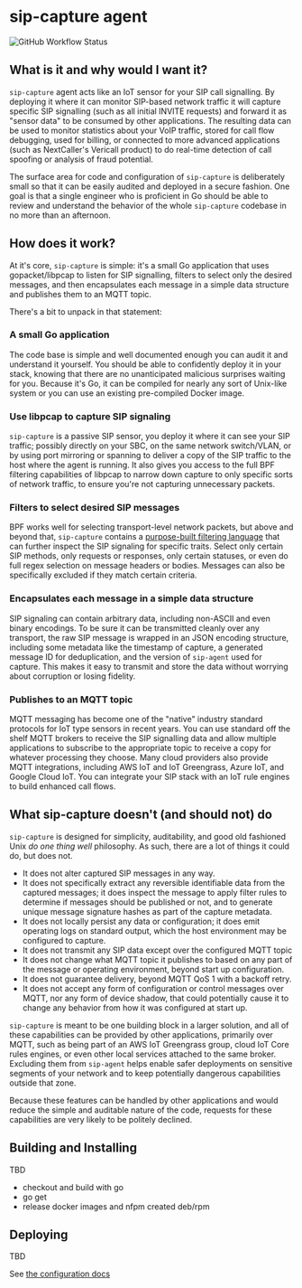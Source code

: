# sip-capture agent

![GitHub Workflow Status](https://github.com/nextcaller/sip-capture/workflows/CI/badge.svg)


## What is it and why would I want it?

`sip-capture` agent acts like an IoT sensor for your SIP call signalling.  By
deploying it where it can monitor SIP-based network traffic it will capture
specific SIP signalling (such as all initial INVITE requests) and forward it as
"sensor data" to be consumed by other applications.  The resulting data can be
used to monitor statistics about your VoIP traffic, stored for call flow
debugging, used for billing, or connected to more advanced applications (such
as NextCaller's Vericall product) to do real-time detection of call spoofing or
analysis of fraud potential.

The surface area for code and configuration of `sip-capture` is deliberately
small so that it can be easily audited and deployed in a secure fashion.  One
goal is that a single engineer who is proficient in Go should be able to review
and understand the behavior of the whole `sip-capture` codebase in no more than
an afternoon.

## How does it work?

At it's core, `sip-capture` is simple:  it's a small Go application that uses
gopacket/libpcap to listen for SIP signalling, filters to select only the
desired messages, and then encapsulates each message in a simple data structure
and publishes them to an MQTT topic.

There's a bit to unpack in that statement:

### A small Go application

The code base is simple and well documented enough you can audit it and
understand it yourself.  You should be able to confidently deploy it in your
stack, knowing that there are no unanticipated malicious surprises waiting for
you.  Because it's Go, it can be compiled for nearly any sort of Unix-like
system or you can use an existing pre-compiled Docker image.

### Use libpcap to capture SIP signaling

`sip-capture` is a passive SIP sensor, you deploy it where it can see your SIP
traffic; possibly directly on your SBC, on the same network switch/VLAN, or by
using port mirroring or spanning to deliver a copy of the SIP traffic to the
host where the agent is running.  It also gives you access to the full BPF
filtering capabilities of libpcap to narrow down capture to only specific sorts
of network traffic, to ensure you're not capturing unnecessary packets.

### Filters to select desired SIP messages

BPF works well for selecting transport-level network packets, but above and
beyond that, `sip-capture` contains a
[purpose-built filtering language](filters/doc.go) that can further inspect the
SIP signaling for specific traits.  Select only certain SIP methods, only
requests or responses, only certain statuses, or even do full regex selection
on message headers or bodies.  Messages can also be specifically excluded if
they match certain criteria.

### Encapsulates each message in a simple data structure

SIP signaling can contain arbitrary data, including non-ASCII and even binary
encodings.  To be sure it can be transmitted cleanly over any transport, the
raw SIP message is wrapped in an JSON encoding structure, including some
metadata like the timestamp of capture, a generated message ID for
deduplication, and the version of `sip-agent` used for capture.  This makes it
easy to transmit and store the data without worrying about corruption or losing
fidelity.

### Publishes to an MQTT topic

MQTT messaging has become one of the "native" industry standard protocols for
IoT type sensors in recent years.  You can use standard off the shelf MQTT
brokers to receive the SIP signalling data and allow multiple applications to
subscribe to the appropriate topic to receive a copy for whatever processing
they choose.  Many cloud providers also provide MQTT integrations, including
AWS IoT and IoT Greengrass, Azure IoT, and Google Cloud IoT.  You can integrate
your SIP stack with an IoT rule engines to build enhanced call flows.

## What sip-capture doesn't (and should not) do

`sip-capture` is designed for simplicity, auditability, and good old fashioned
Unix *do one thing well* philosophy.  As such, there are a lot of things it could
do, but does not.

- It does not alter captured SIP messages in any way.
- It does not specifically extract any reversible identifiable data from the
  captured messages; it does inspect the message to apply filter rules to
  determine if messages should be published or not, and to generate unique
  message signature hashes as part of the capture metadata.
- It does not locally persist any data or configuration; it does emit operating
  logs on standard output, which the host environment may be configured to
  capture.
- It does not transmit any SIP data except over the configured MQTT topic
- It does not change what MQTT topic it publishes to based on any part of the
  message or operating environment, beyond start up configuration.
- It does not guarantee delivery, beyond MQTT QoS 1 with a backoff retry.
- It does not accept any form of configuration or control messages over MQTT,
  nor any form of device shadow, that could potentially cause it to change any
  behavior from how it was configured at start up.

`sip-capture` is meant to be one building block in a larger solution, and all
of these capabilities can be provided by other applications, primarily over
MQTT, such as being part of an AWS IoT Greengrass group, cloud IoT Core rules
engines, or even other local services attached to the same broker.  Excluding
them from `sip-agent` helps enable safer deployments on sensitive segments of
your network and to keep potentially dangerous capabilities outside that zone.

Because these features can be handled by other applications and would reduce
the simple and auditable nature of the code, requests for these capabilities
are very likely to be politely declined.


## Building and Installing

TBD

- checkout and build with go
- go get
- release docker images and nfpm created deb/rpm

## Deploying

TBD

See [the configuration docs](docs/configuration.md)
